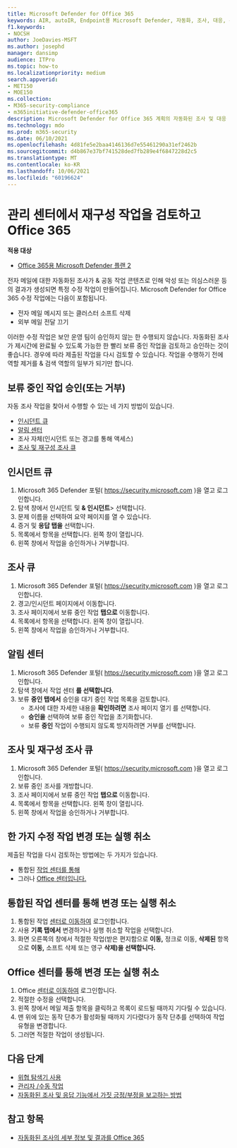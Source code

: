 ```yaml
---
title: Microsoft Defender for Office 365
keywords: AIR, autoIR, Endpoint용 Microsoft Defender, 자동화, 조사, 대응, 수정, 위협, 고급, 위협, 보호
f1.keywords:
- NOCSH
author: JoeDavies-MSFT
ms.author: josephd
manager: dansimp
audience: ITPro
ms.topic: how-to
ms.localizationpriority: medium
search.appverid:
- MET150
- MOE150
ms.collection:
- M365-security-compliance
- m365initiative-defender-office365
description: Microsoft Defender for Office 365 계획의 자동화된 조사 및 대응 기능의 수정 조치에 대해 자세히 알아보습니다.
ms.technology: mdo
ms.prod: m365-security
ms.date: 06/10/2021
ms.openlocfilehash: 4d81fe5e2baa4146136d7e55461290a31ef2462b
ms.sourcegitcommit: d4b867e37bf741528ded7fb289e4f6847228d2c5
ms.translationtype: MT
ms.contentlocale: ko-KR
ms.lasthandoff: 10/06/2021
ms.locfileid: "60196624"
---
```

# <a name="review-and-manage-remediation-actions-in-office-365"></a>관리 센터에서 재구성 작업을 검토하고 Office 365

**적용 대상**
- [Office 365용 Microsoft Defender 플랜 2](defender-for-office-365.md)

전자 메일에 대한 자동화된 조사가 & 공동 작업 콘텐츠로  인해 악성 또는 의심스러운 등의 결과가 생성되면 특정 수정 작업이 만들어집니다. Microsoft Defender for Office 365 수정 작업에는 다음이 포함됩니다.

- 전자 메일 메시지 또는 클러스터 소프트 삭제
- 외부 메일 전달 끄기

이러한 수정 작업은 보안 운영 팀이 승인하지 않는 한 수행되지 않습니다. 자동화된 조사가 제시간에 완료될 수 있도록 가능한 한 빨리 보류 중인 작업을 검토하고 승인하는 것이 좋습니다. 경우에 따라 제출된 작업을 다시 검토할 수 있습니다.  작업을 수행하기 전에 역할 제거를 & 검색 역할의 일부가 되기만 합니다.

## <a name="approve-or-reject-pending-actions"></a>보류 중인 작업 승인(또는 거부)
자동 조사 작업을 찾아서 수행할 수 있는 네 가지 방법이 있습니다.

- [인시던트 큐](https://security.microsoft.com/incidents)
- [알림 센터 ](https://security.microsoft.com/action-center/pending)
- 조사 자체(인시던트 또는 경고를 통해 액세스)
- [조사 및 재구성 조사 큐](https://security.microsoft.com/airinvestigation)

## <a name="incident-queue"></a>인시던트 큐

1. Microsoft 365 Defender 포털( <https://security.microsoft.com> )을 열고 로그인합니다.
2. 탐색 창에서 인시던트 및 **& 인시던트**> 선택합니다.
3. 문제 이름을 선택하여 요약 페이지를 열 수 있습니다.
4. 증거 및 **응답 탭을** 선택합니다.
5. 목록에서 항목을 선택합니다. 왼쪽 창이 열립니다.
6. 왼쪽 창에서 작업을 승인하거나 거부합니다.

## <a name="investigation-queue"></a>조사 큐

1. Microsoft 365 Defender 포털( <https://security.microsoft.com> )을 열고 로그인합니다.
2. 경고/인시던트 페이지에서 이동합니다.
3. 조사 페이지에서 보류 중인 작업 **탭으로** 이동합니다.
4. 목록에서 항목을 선택합니다. 왼쪽 창이 열립니다.
5. 왼쪽 창에서 작업을 승인하거나 거부합니다.

## <a name="action-center"></a>알림 센터 

1. Microsoft 365 Defender 포털( <https://security.microsoft.com> )을 열고 로그인합니다.
2. 탐색 창에서 작업 센터 **를 선택합니다.**
3. 보류 **중인 탭에서** 승인을 대기 중인 작업 목록을 검토합니다.
   - 조사에 대한 자세한 내용을 **확인하려면** 조사 페이지 열기 를 선택합니다.
   - **승인을** 선택하여 보류 중인 작업을 초기화합니다.
   - 보류 **중인** 작업이 수행되지 않도록 방지하려면 거부를 선택합니다.

## <a name="investigation-and-remediation-investigations-queue"></a>조사 및 재구성 조사 큐

1. Microsoft 365 Defender 포털( <https://security.microsoft.com> )을 열고 로그인합니다.
2. 보류 중인 조사를 개방합니다.
3. 조사 페이지에서 보류 중인 작업 **탭으로** 이동합니다.
4. 목록에서 항목을 선택합니다. 왼쪽 창이 열립니다.
5. 왼쪽 창에서 작업을 승인하거나 거부합니다.

## <a name="change-or-undo-one-remediation-action"></a>한 가지 수정 작업 변경 또는 실행 취소

제출된 작업을 다시 검토하는 방법에는 두 가지가 있습니다.

- 통합된 [작업 센터를 통해](https://security.microsoft.com/action-center)
- 그러나 [Office 센터입니다.](https://security.microsoft.com/threatincidents)

## <a name="change-or-undo-through-the-unified-action-center"></a>통합된 작업 센터를 통해 변경 또는 실행 취소

1. 통합된 작업 [센터로 이동하여](https://security.microsoft.com/action-center) 로그인합니다.
2. 사용 **기록 탭에서** 변경하거나 실행 취소할 작업을 선택합니다.
3. 화면 오른쪽의 창에서 적절한 작업(받은 편지함으로 **이동,** 정크로 이동, **삭제된** 항목으로 **이동,** 소프트 삭제 또는 영구 **삭제)을 선택합니다.**

## <a name="change-or-undo-through-the-office-action-center"></a>Office 센터를 통해 변경 또는 실행 취소

1. Office [센터로 이동하여](https://security.microsoft.com/threatincidents) 로그인합니다.
2. 적절한 수정을 선택합니다.
3. 왼쪽 창에서 메일 제출 항목을 클릭하고 목록이 로드될 때까지 기다릴 수 있습니다.
4. 맨 위에 있는 동작 단추가 활성화될 때까지 기다렸다가 동작 단추를 선택하여 작업 유형을 변경합니다.
5. 그러면 적절한 작업이 생성됩니다.

## <a name="next-steps"></a>다음 단계

- [위협 탐색기 사용](threat-explorer.md)
- [관리자 /수동 작업](remediate-malicious-email-delivered-office-365.md)
- [자동화된 조사 및 응답 기능에서 가짓 긍정/부정을 보고하는 방법](air-report-false-positives-negatives.md)

## <a name="see-also"></a>참고 항목

- [자동화된 조사의 세부 정보 및 결과를 Office 365](air-view-investigation-results.md)
